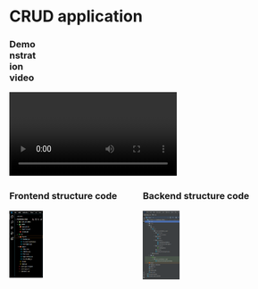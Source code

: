 <h1>CRUD application</h1>
<style>
  .demo_video{ width: 50px ; }
  .structure{ display: flex; }
</style>
<div class="demo_video">
  <h3>Demonstration video</h3>
  <video src="https://github.com/ELMASOUDIHamza/fullstack-app/assets/102604544/85fb9d57-6c1e-4c22-a8d9-683810cb83da" controls autoplay />
</div>
<div class="structure">
      <div>
        <h3>Frontend structure code</h3>
        <img width="25%" src=captures/frontend/structure_code.PNG />
      </div>
      <div>
        <h3>Backend structure code</h3>
        <img width="25%" src=captures/backend/structure_code.PNG />
      </div>
</div>










